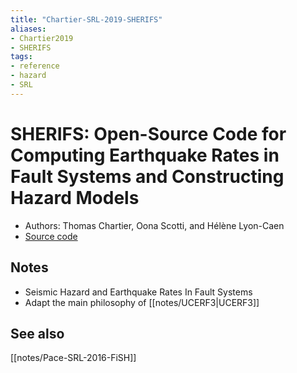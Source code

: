 ```yaml
---
title: "Chartier-SRL-2019-SHERIFS"
aliases:
- Chartier2019
- SHERIFS
tags:
- reference
- hazard
- SRL
---
```


# SHERIFS: Open-Source Code for Computing Earthquake Rates in Fault Systems and Constructing Hazard Models
- Authors: Thomas Chartier, Oona Scotti, and Hélène Lyon-Caen
- [Source code](https://github.com/tomchartier/SHERIFS)

## Notes
-  Seismic Hazard and Earthquake Rates In Fault Systems
- Adapt the main philosophy of [[notes/UCERF3|UCERF3]]

## See also
[[notes/Pace-SRL-2016-FiSH]]